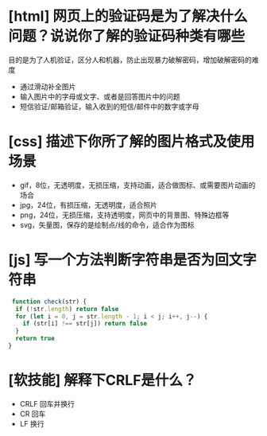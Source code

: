 # [html] 网页上的验证码是为了解决什么问题？说说你了解的验证码种类有哪些

目的是为了人机验证，区分人和机器，防止出现暴力破解密码，增加破解密码的难度

- 通过滑动补全图片
- 输入图片中的字母或文字、或者是回答图片中的问题
- 短信验证/邮箱验证，输入收到的短信/邮件中的数字或字母

# [css] 描述下你所了解的图片格式及使用场景

- gif，8位，无透明度，无损压缩，支持动画，适合做图标、或需要图片动画的场合
- jpg，24位，有损压缩，无透明度，适合照片
- png，24位，无损压缩，支持透明度，网页中的背景图、特殊边框等
- svg，矢量图，保存的是绘制点/线的命令，适合作为图标

# [js] 写一个方法判断字符串是否为回文字符串

```javascript
 function check(str) {
  if (!str.length) return false
  for (let i = 0, j = str.length - 1; i < j; i++, j--) {
    if (str[i] !== str[j]) return false
  }
  return true
}
```

# [软技能] 解释下CRLF是什么？

- CRLF 回车并换行
- CR 回车
- LF 换行
